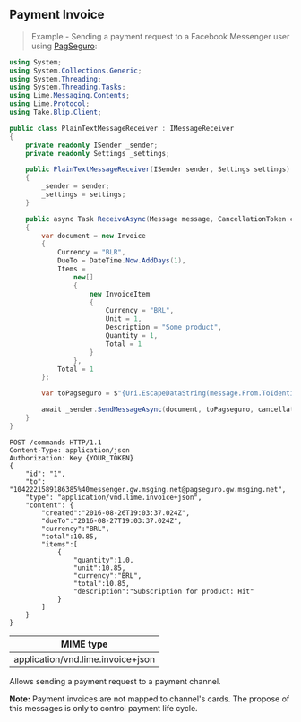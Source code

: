 ## Payment Invoice

> Example - Sending a payment request to a Facebook Messenger user using [PagSeguro](./#/docs/payments/pagseguro):

```csharp
using System;
using System.Collections.Generic;
using System.Threading;
using System.Threading.Tasks;
using Lime.Messaging.Contents;
using Lime.Protocol;
using Take.Blip.Client;

public class PlainTextMessageReceiver : IMessageReceiver
{
    private readonly ISender _sender;
    private readonly Settings _settings;

    public PlainTextMessageReceiver(ISender sender, Settings settings)
    {
        _sender = sender;
        _settings = settings;
    }

    public async Task ReceiveAsync(Message message, CancellationToken cancellationToken)
    {
        var document = new Invoice
        {
            Currency = "BLR",
            DueTo = DateTime.Now.AddDays(1),
            Items =
                new[]
                {
                    new InvoiceItem
                    {
                        Currency = "BRL",
                        Unit = 1,
                        Description = "Some product",
                        Quantity = 1,
                        Total = 1
                    }
                },
            Total = 1
        };

        var toPagseguro = $"{Uri.EscapeDataString(message.From.ToIdentity().ToString())}@pagseguro.gw.msging.net";

        await _sender.SendMessageAsync(document, toPagseguro, cancellationToken);
    }
}
```
```http
POST /commands HTTP/1.1
Content-Type: application/json
Authorization: Key {YOUR_TOKEN}
{
    "id": "1",
    "to": "1042221589186385%40messenger.gw.msging.net@pagseguro.gw.msging.net",
    "type": "application/vnd.lime.invoice+json",
    "content": {
        "created":"2016-08-26T19:03:37.024Z",
        "dueTo":"2016-08-27T19:03:37.024Z",
        "currency":"BRL",
        "total":10.85,
        "items":[
            {
                "quantity":1.0,
                "unit":10.85,
                "currency":"BRL",
                "total":10.85,
                "description":"Subscription for product: Hit"
            }
        ]
    }
}
```


| MIME type                            |
|--------------------------------------|
| application/vnd.lime.invoice+json |

Allows sending a payment request to a payment channel.


**Note:** Payment invoices are not mapped to channel's cards. The propose of this messages is only to control payment life cycle.